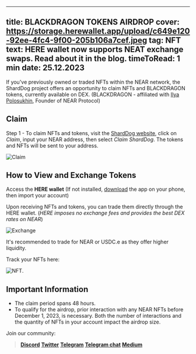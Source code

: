 -----
title: BLACKDRAGON TOKENS AIRDROP
cover: https://storage.herewallet.app/upload/c649e120-92ee-4fc4-9f00-205b106a7cef.jpeg
tag: NFT
text: HERE wallet now supports NEAT exchange swaps. Read about it in the blog.
timeToRead: 1 min
date: 25.12.2023
-----

If you've previously owned or traded NFTs within the NEAR network, the ShardDog project offers an opportunity to claim NFTs and BLACKDRAGON tokens, currently available on DEX. (BLACKDRAGON - affiliated with [Ilya Polosukhin](https://twitter.com/ilblackdragon), Founder of NEAR Protocol)

## Claim

Step 1 - To claim NFTs and tokens, visit the [ShardDog website](https://shard.dog/blackdragon), click on *Claim*, input your NEAR address, then select *Claim ShardDog*. The tokens and NFTs will be sent to your address.

![Claim](https://storage.herewallet.app/upload/921c722a-d59e-4e27-8c75-33b3923d8e5b.png)

## How to View and Exchange Tokens

Access the **HERE wallet** (If not installed, [download](https://download.herewallet.app/blog) the app on your phone, then import your account)

Upon receiving NFTs and tokens, you can trade them directly through the HERE wallet. (*HERE imposes no exchange fees and provides the best DEX rates on NEAR*)

![Exchange](https://storage.herewallet.app/upload/6491494b-2243-465e-8251-38dff57a241a.png)

It's recommended to trade for NEAR or USDC.e as they offer higher liquidity.

Track your NFTs here:

![NFT](https://storage.herewallet.app/upload/f877ce26-ac7d-49ca-bad0-5d546fc09124.png).

## Important Information

- The claim period spans 48 hours.
- To qualify for the airdrop, prior interaction with any NEAR NFTs before December 1, 2023, is necessary. Both the number of interactions and the quantity of NFTs in your account impact the airdrop size.

Join our community:
> [**Discord**](https://discord.gg/AfB5cvtFXH)
> [**Twitter**](https://twitter.com/here_wallet)
> [**Telegram**](https://t.me/herewallet)
> [**Telegram chat**](https://t.me/herewalletchat)
> [**Medium**](https://medium.com/@nearhere)

